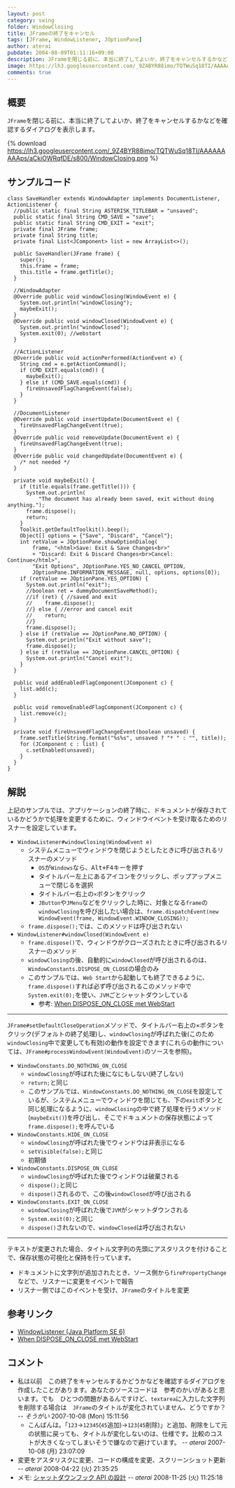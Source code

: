 ```yaml
---
layout: post
category: swing
folder: WindowClosing
title: JFrameの終了をキャンセル
tags: [JFrame, WindowListener, JOptionPane]
author: aterai
pubdate: 2004-08-09T01:11:16+09:00
description: JFrameを閉じる前に、本当に終了してよいか、終了をキャンセルするかなどを確認するダイアログを表示します。
image: https://lh3.googleusercontent.com/_9Z4BYR88imo/TQTWuSq18TI/AAAAAAAAAps/aCkiOWRqfDE/s800/WindowClosing.png
comments: true
---
```

## 概要
`JFrame`を閉じる前に、本当に終了してよいか、終了をキャンセルするかなどを確認するダイアログを表示します。

{% download https://lh3.googleusercontent.com/_9Z4BYR88imo/TQTWuSq18TI/AAAAAAAAAps/aCkiOWRqfDE/s800/WindowClosing.png %}

## サンプルコード
<pre class="prettyprint"><code>class SaveHandler extends WindowAdapter implements DocumentListener, ActionListener {
  //public static final String ASTERISK_TITLEBAR = "unsaved";
  public static final String CMD_SAVE = "save";
  public static final String CMD_EXIT = "exit";
  private final JFrame frame;
  private final String title;
  private final List&lt;JComponent&gt; list = new ArrayList&lt;&gt;();

  public SaveHandler(JFrame frame) {
    super();
    this.frame = frame;
    this.title = frame.getTitle();
  }

  //WindowAdapter
  @Override public void windowClosing(WindowEvent e) {
    System.out.println("windowClosing");
    maybeExit();
  }
  @Override public void windowClosed(WindowEvent e) {
    System.out.println("windowClosed");
    System.exit(0); //webstart
  }

  //ActionListener
  @Override public void actionPerformed(ActionEvent e) {
    String cmd = e.getActionCommand();
    if (CMD_EXIT.equals(cmd)) {
      maybeExit();
    } else if (CMD_SAVE.equals(cmd)) {
      fireUnsavedFlagChangeEvent(false);
    }
  }

  //DocumentListener
  @Override public void insertUpdate(DocumentEvent e) {
    fireUnsavedFlagChangeEvent(true);
  }
  @Override public void removeUpdate(DocumentEvent e) {
    fireUnsavedFlagChangeEvent(true);
  }
  @Override public void changedUpdate(DocumentEvent e) {
    /* not needed */
  }

  private void maybeExit() {
    if (title.equals(frame.getTitle())) {
      System.out.println(
          "The document has already been saved, exit without doing anything.");
      frame.dispose();
      return;
    }
    Toolkit.getDefaultToolkit().beep();
    Object[] options = {"Save", "Discard", "Cancel"};
    int retValue = JOptionPane.showOptionDialog(
        frame, "&lt;html&gt;Save: Exit &amp; Save Changes&lt;br&gt;"
        + "Discard: Exit &amp; Discard Changes&lt;br&gt;Cancel: Continue&lt;/html&gt;",
        "Exit Options", JOptionPane.YES_NO_CANCEL_OPTION,
        JOptionPane.INFORMATION_MESSAGE, null, options, options[0]);
    if (retValue == JOptionPane.YES_OPTION) {
      System.out.println("exit");
      //boolean ret = dummyDocumentSaveMethod();
      //if (ret) { //saved and exit
      //    frame.dispose();
      //} else { //error and cancel exit
      //    return;
      //}
      frame.dispose();
    } else if (retValue == JOptionPane.NO_OPTION) {
      System.out.println("Exit without save");
      frame.dispose();
    } else if (retValue == JOptionPane.CANCEL_OPTION) {
      System.out.println("Cancel exit");
    }
  }

  public void addEnabledFlagComponent(JComponent c) {
    list.add(c);
  }

  public void removeEnabledFlagComponent(JComponent c) {
    list.remove(c);
  }

  private void fireUnsavedFlagChangeEvent(boolean unsaved) {
    frame.setTitle(String.format("%s%s", unsaved ? "* " : "", title));
    for (JComponent c : list) {
      c.setEnabled(unsaved);
    }
  }
}
</code></pre>

## 解説
上記のサンプルでは、アプリケーションの終了時に、ドキュメントが保存されているかどうかで処理を変更するために、ウィンドウイベントを受け取るためのリスナーを設定しています。

- `WindowListener#windowClosing(WindowEvent e)`
    - システムメニューでウィンドウを閉じようとしたときに呼び出されるリスナーのメソッド
        - `OS`が`Windows`なら、<kbd>Alt+F4</kbd>キーを押す
        - タイトルバー左上にあるアイコンをクリックし、ポップアップメニューで閉じるを選択
        - タイトルバー右上の`×`ボタンをクリック
        - `JButton`や`JMenu`などをクリックした時に、対象となる`frame`の`windowClosing`を呼び出したい場合は、`frame.dispatchEvent(new WindowEvent(frame, WindowEvent.WINDOW_CLOSING));`
    - `frame.dispose();`では、このメソッドは呼び出されない
- `WindowListener#windowClosed(WindowEvent e)`
    - `frame.dispose()`で、ウィンドウがクローズされたときに呼び出されるリスナーのメソッド
    - `windowClosing`の後、自動的に`windowClosed`が呼び出されるのは、`WindowConstants.DISPOSE_ON_CLOSE`の場合のみ
    - このサンプルでは、`Web Start`から起動しても終了できるように、`frame.dispose()`すれば必ず呼び出されるこのメソッド中で`System.exit(0);`を使い、`JVM`ごとシャットダウンしている
        - 参考: [When DISPOSE_ON_CLOSE met WebStart](http://www.pushing-pixels.org/?p=232)

<!-- dummy comment line for breaking list -->

- - - -
`JFrame#setDefaultCloseOperation`メソッドで、タイトルバー右上の×ボタンをクリック(デフォルトの終了処理)し、`windowClosing`が呼ばれた後(このため`windowClosing`中で変更しても有効)の動作を設定できます(これらの動作については、`JFrame#processWindowEvent(WindowEvent)`のソースを参照)。

- `WindowConstants.DO_NOTHING_ON_CLOSE`
    - `windowClosing`が呼ばれた後になにもしない(終了しない)
    - `return;`と同じ
    - このサンプルでは、`WindowConstants.DO_NOTHING_ON_CLOSE`を設定しているが、システムメニューでウィンドウを閉じても、下の`exit`ボタンと同じ処理になるように、`windowClosing`の中で終了処理を行うメソッド(`maybeExit()`)を呼び出し、そこでドキュメントの保存状態によって`frame.dispose();`を呼んでいる
- `WindowConstants.HIDE_ON_CLOSE`
    - `windowClosing`が呼ばれた後でウィンドウは非表示になる
    - `setVisible(false);`と同じ
    - 初期値
- `WindowConstants.DISPOSE_ON_CLOSE`
    - `windowClosing`が呼ばれた後でウィンドウは破棄される
    - `dispose();`と同じ
    - `dispose()`されるので、この後`windowClosed`が呼び出される
- `WindowConstants.EXIT_ON_CLOSE`
    - `windowClosing`が呼ばれた後で`JVM`がシャットダウンされる
    - `System.exit(0);`と同じ
    - `dispose()`されないので、`windowClosed`は呼び出されない

<!-- dummy comment line for breaking list -->

- - - -
テキストが変更された場合、タイトル文字列の先頭にアスタリスクを付けることで、保存状態の可視化と保持を行っています。

- ドキュメントに文字列が追加されたとき、ソース側から`firePropertyChange`などで、リスナーに変更をイベントで報告
- リスナー側ではこのイベントを受け、`JFrame`のタイトルを変更

<!-- dummy comment line for breaking list -->

## 参考リンク
- [WindowListener (Java Platform SE 6)](http://docs.oracle.com/javase/jp/6/api/java/awt/event/WindowListener.html)
- [When DISPOSE_ON_CLOSE met WebStart](http://www.pushing-pixels.org/?p=232)

<!-- dummy comment line for breaking list -->

## コメント
- 私は以前　この終了をキャンセルするかどうかなどを確認するダイアログを作成したことがあります。あなたのソースコードは　参考のかいがあると思います。でも　ひとつの問題があるんですけど、`textarea`に入力した文字列を削除する場合は　`JFrame`のタイトルが変化されていません、どうですか？ -- *そうがい* 2007-10-08 (Mon) 15:11:56
    - こんばんは。「`123`→`12345`(`45`追加)→`123`(`45`削除)」と追加、削除をして元の状態に戻っても、タイトルが変化しないのは、仕様です。比較のコストが大きくなってしまいそうで嫌なので避けています。 -- *aterai* 2007-10-08 (月) 23:07:09
- 変更をアスタリスクに変更、コードの構成を変更、スクリーンショット更新 -- *aterai* 2008-04-22 (火) 21:35:25
- メモ: [シャットダウンフック API の設計](http://docs.oracle.com/javase/jp/6/technotes/guides/lang/hook-design.html) -- *aterai* 2008-11-25 (火) 11:25:18

<!-- dummy comment line for breaking list -->

